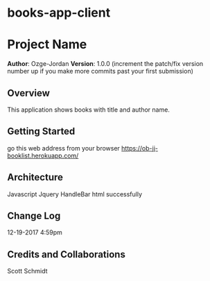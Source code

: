 # books-app-client

# Project Name

**Author**: Ozge-Jordan
**Version**: 1.0.0 (increment the patch/fix version number up if you make more commits past your first submission)

## Overview
This application shows books with title and author name.
## Getting Started
 go this web address from your browser https://ob-jj-booklist.herokuapp.com/

## Architecture
Javascript
Jquery
HandleBar
html
successfully


## Change Log

12-19-2017 4:59pm

## Credits and Collaborations
Scott Schmidt
